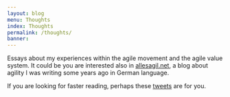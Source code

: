 ```yaml
---
layout: blog
menu: Thoughts
index: Thoughts
permalink: /thoughts/
banner:
---
```

Essays about my experiences within the agile movement and the agile value system. It could be you are interested also in [allesagil.net](http://allesagil.net), a blog about agility I was writing some years ago in German language.  

If you are looking for faster reading, perhaps these [tweets]({{site.url}}/tweets/) are for you. 
